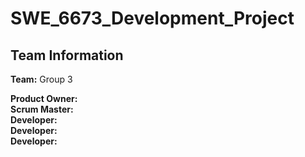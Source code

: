 # SWE_6673_Development_Project

## Team Information
**Team:** Group 3  

**Product Owner:**  
**Scrum Master:**  
**Developer:**  
**Developer:**  
**Developer:**  
